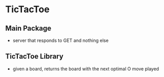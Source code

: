 # TicTacToe

## Main Package

- server that responds to GET and nothing else

## TicTacToe Library

- given a board, returns the board with the next optimal O move played